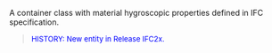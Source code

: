 ﻿A container class with material hygroscopic properties defined in IFC specification.

> <font color="#0000FF" size="-1">HISTORY: New entity in Release IFC2x.</font>